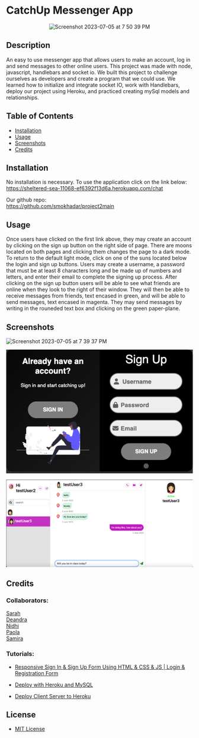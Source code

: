 # CatchUp Messenger App 
<p align="center" width="100%">
<img width="357" alt="Screenshot 2023-07-05 at 7 50 39 PM" src="https://github.com/smokhadar/project2main/assets/35505692/3a1b78e6-5806-48cb-93ce-4c5bca991a9c">
</p>



## Description
An easy to use messenger app that allows users to make an account, log in and send messages to other online users. This project was made with node, javascript, handlebars and socket io. We built this project to challenge ourselves as developers and create a program that we could use. We learned how to initialize and integrate socket IO, work with Handlebars, deploy our project using Heroku, and practiced creating mySql models and relationships.

## Table of Contents
- [Installation](#installation)
- [Usage](#usage)
- [Screenshots](#screenshots)
- [Credits](#credits)

## Installation  

No installation is necessary. To use the application click on the link below:  
https://sheltered-sea-11068-ef6392f13d6a.herokuapp.com/chat  

Our github repo:   
https://github.com/smokhadar/project2main

## Usage
Once users have clicked on the first link above, they may create an account by clicking on the sign up button on the right side of page. There are moons located on both pages and clicking them changes the page to a dark mode. To return to the default light mode, click on one of the suns located below the login and sign up buttons. Users may create a username, a password that must be at least 8 characters long and be made up of numbers and letters, and enter their email to complete the signing up process. After clicking on the sign up button users will be able to see what friends are online when they look to the right of their window. They will then be able to receive messages from friends, text encased in green, and will be able to send messages, text encased in magenta. They may send messages by writing in the rouneded text box and clicking on the green paper-plane.

## Screenshots
<img width="1025" alt="Screenshot 2023-07-05 at 7 39 37 PM" src="https://github.com/smokhadar/project2main/assets/35505692/c143d4e6-a3d4-44c4-a0ef-70ce90df9902">

<p align="center">
  <img src="./frontend/public/style/images/dark-mode-pic.png" alt="Alt Text">
</p>


![chat-between-users](/frontend/public/style/images/chat-shot.png)  

## Credits  

### Collaborators:  

[Sarah](https://github.com/minutemin)  
[Deandra](https://github.com/ddiedrick)  
[Nidhi](https://github.com/shahnidhi20)  
[Paola](https://github.com/perfectblue0)  
[Samira](https://github.com/smokhadar)

### Tutorials:  

- [Responsive Sign In & Sign Up Form Using HTML & CSS & JS |  Login & Registration Form ](https://www.youtube.com/watch?v=aAyxSExhwW4)  

- [Deploy with Heroku and MySQL](https://coding-boot-camp.github.io/full-stack/heroku/deploy-with-heroku-and-mysql)  
 
- [Deploy Client Server to Heroku](https://www.youtube.com/watch?v=GJwHevf2wYE)  

## License
- [MIT License](https://opensource.org/licenses/MIT)

